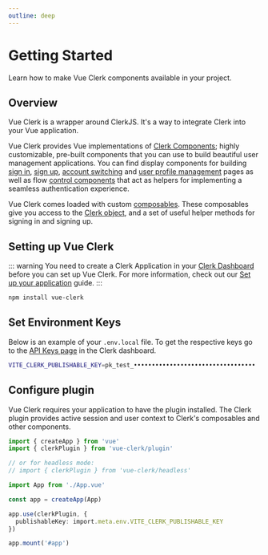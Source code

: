 ```yaml
---
outline: deep
---
```


# Getting Started

Learn how to make Vue Clerk components available in your project.

## Overview

Vue Clerk is a wrapper around ClerkJS. It's a way to integrate Clerk into your Vue application.

Vue Clerk provides Vue implementations of [Clerk Components](https://clerk.com/components/sign-in); highly customizable, pre-built components that you can use to build beautiful user management applications. You can find display components for building [sign in](https://clerk.com/components/sign-in), [sign up](https://clerk.com/components/sign-up), [account switching](https://clerk.com/components/user-button) and [user profile management](https://clerk.com/components/user-profile) pages as well as flow [control components](https://clerk.com/docs/component-reference/clerk-loaded) that act as helpers for implementing a seamless authentication experience.

Vue Clerk comes loaded with custom [composables](/composables/use-clerk.html). These composables give you access to the [Clerk object](https://clerk.com/docs/reference/clerkjs/clerk), and a set of useful helper methods for signing in and signing up.

## Setting up Vue Clerk

::: warning
You need to create a Clerk Application in your [Clerk Dashboard](https://dashboard.clerk.com/) before you can set up Vue Clerk. For more information, check out our [Set up your application](https://clerk.com/docs/authentication/set-up-your-application) guide.
:::

```bash
npm install vue-clerk
```

## Set Environment Keys

Below is an example of your `.env.local` file. To get the respective keys go to the [API Keys page](https://dashboard.clerk.com/last-active?path=api-keys) in the Clerk dashboard.

```bash
VITE_CLERK_PUBLISHABLE_KEY=pk_test_••••••••••••••••••••••••••••••••••
```

## Configure plugin

Vue Clerk requires your application to have the plugin installed. The Clerk plugin provides active session and user context to Clerk's composables and other components.

```ts
import { createApp } from 'vue'
import { clerkPlugin } from 'vue-clerk/plugin'

// or for headless mode:
// import { clerkPlugin } from 'vue-clerk/headless'

import App from './App.vue'

const app = createApp(App)

app.use(clerkPlugin, {
  publishableKey: import.meta.env.VITE_CLERK_PUBLISHABLE_KEY
})

app.mount('#app')
```
